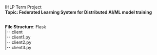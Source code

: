 IHLP Term Project <br/>
**Topic: Federated Learning System for Distributed AI/ML model training** <br/><br/>

**File Structure**:
Flask<br/>
|-- client<br/>
   |-- client1.py<br/>
   |-- client2.py<br/>
   |-- client3.py<br/>